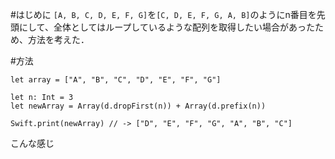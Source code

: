 <!-- title:Swift：n番目を先頭としたループになるような配列ソート -->
#はじめに
`[A, B, C, D, E, F, G]`を`[C, D, E, F, G, A, B]`のようにn番目を先頭にして、全体としてはループしているような配列を取得したい場合があったため、方法を考えた．

#方法
```swift:
let array = ["A", "B", "C", "D", "E", "F", "G"]

let n: Int = 3
let newArray = Array(d.dropFirst(n)) + Array(d.prefix(n))

Swift.print(newArray) // -> ["D", "E", "F", "G", "A", "B", "C"]
```
こんな感じ
